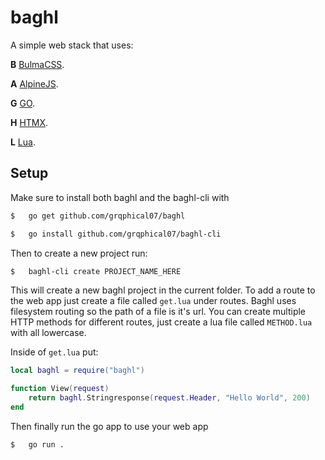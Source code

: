 # baghl

A simple web stack that uses:

**B** [BulmaCSS](https://bulma.io).

**A** [AlpineJS](https://alpinejs.dev).

**G** [GO](https://go.dev).

**H** [HTMX](https://htmx.org).

**L** [Lua](https://lua.org).

## Setup

Make sure to install both baghl and the baghl-cli with 
```bash
$   go get github.com/grqphical07/baghl
```

```bash
$   go install github.com/grqphical07/baghl-cli
```

Then to create a new project run:
```bash
$   baghl-cli create PROJECT_NAME_HERE
```

This will create a new baghl project in the current folder. To add a route to the web app just create a file called ```get.lua``` under routes. Baghl uses filesystem routing so the path of a file is it's
url. You can create multiple HTTP methods for different routes, just create a lua file called ```METHOD.lua``` with all lowercase.

Inside of ```get.lua``` put:
```lua
local baghl = require("baghl")

function View(request)
    return baghl.Stringresponse(request.Header, "Hello World", 200)
end
```

Then finally run the go app to use your web app
```bash
$   go run .
```
